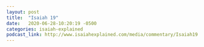```yaml
---
layout: post
title:  "Isaiah 19"
date:   2020-06-28-10:20:19 -0500
categories: isaiah-explained
podcast_link: http://www.isaiahexplained.com/media/commentary/Isaiah19.mp3
---
```

